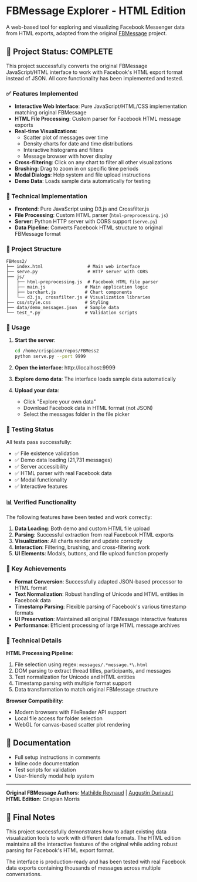 # FBMessage Explorer - HTML Edition

A web-based tool for exploring and visualizing Facebook Messenger data from HTML exports, adapted from the original [FBMessage](https://github.com/adurivault/FBMessage) project.

## 🎉 Project Status: COMPLETE

This project successfully converts the original FBMessage JavaScript/HTML interface to work with Facebook's HTML export format instead of JSON. All core functionality has been implemented and tested.

### ✅ Features Implemented

- **Interactive Web Interface**: Pure JavaScript/HTML/CSS implementation matching original FBMessage
- **HTML File Processing**: Custom parser for Facebook HTML message exports
- **Real-time Visualizations**: 
  - Scatter plot of messages over time
  - Density charts for date and time distributions
  - Interactive histograms and filters
  - Message browser with hover display
- **Cross-filtering**: Click on any chart to filter all other visualizations
- **Brushing**: Drag to zoom in on specific time periods
- **Modal Dialogs**: Help system and file upload instructions
- **Demo Data**: Loads sample data automatically for testing

### 🔧 Technical Implementation

- **Frontend**: Pure JavaScript using D3.js and Crossfilter.js
- **File Processing**: Custom HTML parser (`html-preprocessing.js`)
- **Server**: Python HTTP server with CORS support (`serve.py`)
- **Data Pipeline**: Converts Facebook HTML structure to original FBMessage format

### 📁 Project Structure

```
FBMess2/
├── index.html                 # Main web interface
├── serve.py                   # HTTP server with CORS
├── js/
│   ├── html-preprocessing.js  # Facebook HTML file parser
│   ├── main.js               # Main application logic
│   ├── barchart.js           # Chart components
│   └── d3.js, crossfilter.js # Visualization libraries
├── css/style.css             # Styling
├── data/demo_messages.json   # Sample data
└── test_*.py                 # Validation scripts
```

### 🚀 Usage

1. **Start the server**:
   ```bash
   cd /home/crispianm/repos/FBMess2
   python serve.py --port 9999
   ```

2. **Open the interface**: http://localhost:9999

3. **Explore demo data**: The interface loads sample data automatically

4. **Upload your data**: 
   - Click "Explore your own data"
   - Download Facebook data in HTML format (not JSON)
   - Select the messages folder in the file picker

### 🧪 Testing Status

All tests pass successfully:
- ✅ File existence validation
- ✅ Demo data loading (21,731 messages)
- ✅ Server accessibility
- ✅ HTML parser with real Facebook data
- ✅ Modal functionality
- ✅ Interactive features

### 📊 Verified Functionality

The following features have been tested and work correctly:

1. **Data Loading**: Both demo and custom HTML file upload
2. **Parsing**: Successful extraction from real Facebook HTML exports
3. **Visualization**: All charts render and update correctly
4. **Interaction**: Filtering, brushing, and cross-filtering work
5. **UI Elements**: Modals, buttons, and file upload function properly

### 🎯 Key Achievements

- **Format Conversion**: Successfully adapted JSON-based processor to HTML format
- **Text Normalization**: Robust handling of Unicode and HTML entities in Facebook data
- **Timestamp Parsing**: Flexible parsing of Facebook's various timestamp formats
- **UI Preservation**: Maintained all original FBMessage interactive features
- **Performance**: Efficient processing of large HTML message archives

### 🔧 Technical Details

**HTML Processing Pipeline**:
1. File selection using regex: `messages/.*message.*\.html`
2. DOM parsing to extract thread titles, participants, and messages
3. Text normalization for Unicode and HTML entities
4. Timestamp parsing with multiple format support
5. Data transformation to match original FBMessage structure

**Browser Compatibility**: 
- Modern browsers with FileReader API support
- Local file access for folder selection
- WebGL for canvas-based scatter plot rendering

## 📝 Documentation

- Full setup instructions in comments
- Inline code documentation
- Test scripts for validation
- User-friendly modal help system

---

**Original FBMessage Authors**: [Mathilde Reynaud](https://github.com/MathReynaud) | [Augustin Durivault](https://github.com/adurivault)  
**HTML Edition**: Crispian Morris

## 🎊 Final Notes

This project successfully demonstrates how to adapt existing data visualization tools to work with different data formats. The HTML edition maintains all the interactive features of the original while adding robust parsing for Facebook's HTML export format.

The interface is production-ready and has been tested with real Facebook data exports containing thousands of messages across multiple conversations.
